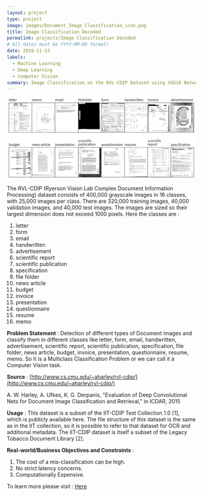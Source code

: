 ```yaml
---
layout: project
type: project
image: images/Document_Image_Classification_icon.png
title: Image Classification Decoded
permalink: projects/Image Classification Decoded
# All dates must be YYYY-MM-DD format!
date: 2019-11-23
labels:
  - Machine Learning
  - Deep Learning
  - Computer Vision
summary: Image Classification on the RVL-CDIP Dataset using VGG16 Network.
---
```


<img class="ui image" src="../images/Image_Classification_Decoded_Banner.png">

The RVL-CDIP (Ryerson Vision Lab Complex Document Information Processing) dataset consists of 400,000 grayscale images in 16 classes, with 25,000 images per class. There are 320,000 training images, 40,000 validation images, and 40,000 test images. The images are sized so their largest dimension does not exceed 1000 pixels. Here the classes are : 

1. letter
2. form
3. email
4. handwritten
5. advertisement
6. scientific report
7. scientific publication
8. specification
9. file folder
10. news article
11. budget
12. invoice
13. presentation
14. questionnaire
15. resume
16. memo

<b>Problem Statement</b> : Detection of different types of Document images and classify them in different classes like letter, form, email, handwritten, advertisement, scientific report, scientific publication, specification, file folder, news article, budget, invoice, presentation, questionnaire, resume, memo. So It is a Multiclass Classification Problem or we can call it a Computer Vision task.

<b>Source</b> : [http://www.cs.cmu.edu/~aharley/rvl-cdip/](http://www.cs.cmu.edu/~aharley/rvl-cdip/)

A. W. Harley, A. Ufkes, K. G. Derpanis, "Evaluation of Deep Convolutional Nets for Document Image Classification and Retrieval," in ICDAR, 2015

<b>Usage</b> : This dataset is a subset of the IIT-CDIP Test Collection 1.0 [1], which is publicly available here. The file structure of this dataset is the same as in the IIT collection, so it is possible to refer to that dataset for OCR and additional metadata. The IIT-CDIP dataset is itself a subset of the Legacy Tobacco Document Library [2].

<b>Real-world/Business Objectives and Constraints</b> : 
1. The cost of a mis-classification can be high.
2. No strict latency concerns.
3. Computationally Expensive.

To learn more please visit : [Here](https://github.com/Souravban/Image-Classification-Decoded)

